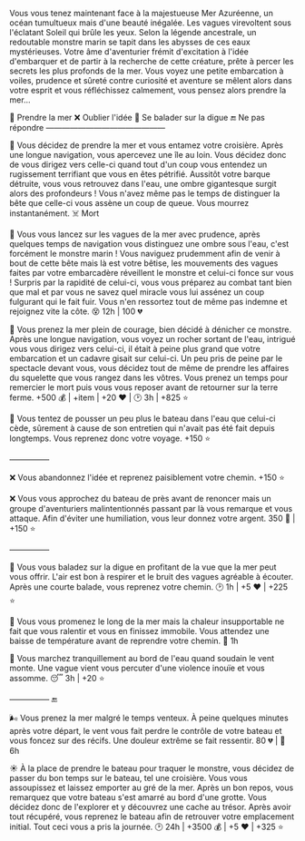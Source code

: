 Vous vous tenez maintenant face à la majestueuse Mer Azuréenne, un océan tumultueux mais d'une beauté inégalée. Les vagues virevoltent sous l'éclatant Soleil qui brûle les yeux. Selon la légende ancestrale, un redoutable monstre marin se tapit dans les abysses de ces eaux mystérieuses. Votre âme d'aventurier frémit d'excitation à l'idée d'embarquer et de partir à la recherche de cette créature, prête à percer les secrets les plus profonds de la mer. Vous voyez une petite embarcation à voiles, prudence et sûreté contre curiosité et aventure se mêlent alors dans votre esprit et vous réfléchissez calmement, vous pensez alors prendre la mer…

🛶 Prendre la mer
❌ Oublier l'idée
🚶 Se balader sur la digue
🔚 Ne pas répondre
———————————————

🛶 Vous décidez de prendre la mer et vous entamez votre croisière. Après une longue navigation, vous apercevez une île au loin. Vous décidez donc de vous dirigez vers celle-ci quand tout d'un coup vous entendez un rugissement terrifiant que vous en êtes pétrifié. Aussitôt votre barque détruite, vous vous retrouvez dans l'eau, une ombre gigantesque surgit alors des profondeurs ! Vous n'avez même pas le temps de distinguer la bête que celle-ci vous assène un coup de queue. Vous mourrez instantanément.
☠️ Mort

🛶 Vous vous lancez sur les vagues de la mer avec prudence, après quelques temps de navigation vous distinguez une ombre sous l'eau, c'est forcément le monstre marin ! Vous naviguez prudemment afin de venir à bout de cette bête mais là est votre bêtise, les mouvements des vagues faites par votre embarcadère réveillent le monstre et celui-ci fonce sur vous ! Surpris par la rapidité de celui-ci, vous vous préparez au combat tant bien que mal et par vous ne savez quel miracle vous lui assénez un coup fulgurant qui le fait fuir. Vous n'en ressortez tout de même pas indemne et rejoignez vite la côte.
😵 12h | 100 💔

🛶 Vous prenez la mer plein de courage, bien décidé à dénicher ce monstre. Après une longue navigation, vous voyez un rocher sortant de l'eau, intrigué vous vous dirigez vers celui-ci, il était à peine plus grand que votre embarcation et un cadavre gisait sur celui-ci. Un peu pris de peine par le spectacle devant vous, vous décidez tout de même de prendre les affaires du squelette que vous rangez dans les vôtres. Vous prenez un temps pour remercier le mort puis vous vous reposer avant de retourner sur la terre ferme.
+500 💰 | +item | +20 ❤️ | 🕑 3h | +825 ⭐

🛶 Vous tentez de pousser un peu plus le bateau dans l'eau que celui-ci cède, sûrement à cause de son entretien qui n'avait pas été fait depuis longtemps. Vous reprenez donc votre voyage.
+150 ⭐

—————

❌ Vous abandonnez l'idée et reprenez paisiblement votre chemin.
+150 ⭐

❌ Vous vous approchez du bateau de près avant de renoncer mais un groupe d'aventuriers malintentionnés passant par là vous remarque et vous attaque. Afin d'éviter une humiliation, vous leur donnez votre argent.
350 💸 | +150 ⭐

—————

🚶 Vous vous baladez sur la digue en profitant de la vue que la mer peut vous offrir. L'air est bon à respirer et le bruit des vagues agréable à écouter. Après une courte balade, vous reprenez votre chemin.
🕑 1h | +5 ❤️ | +225 ⭐

🚶 Vous vous promenez le long de la mer mais la chaleur insupportable ne fait que vous ralentir et vous en finissez immobile. Vous attendez une baisse de température avant de reprendre votre chemin.
🥵 1h

🚶 Vous marchez tranquillement au bord de l'eau quand soudain le vent monte. Une vague vient vous percuter d'une violence inouïe et vous assomme.
😴 3h | +20 ⭐

—————
🔚 

🌬️ Vous prenez la mer malgré le temps venteux. À peine quelques minutes après votre départ, le vent vous fait perdre le contrôle de votre bateau et vous foncez sur des récifs. Une douleur extrême se fait ressentir.
80 💔 | 🤕 6h

☀️ À la place de prendre le bateau pour traquer le monstre, vous décidez de passer du bon temps sur le bateau, tel une croisière. Vous vous assoupissez et laissez emporter au gré de la mer. Après un bon repos, vous remarquez que votre bateau s'est amarré au bord d'une grotte. Vous décidez donc de l'explorer et y découvrez une cache au trésor. Après avoir tout récupéré, vous reprenez le bateau afin de retrouver votre emplacement initial. Tout ceci vous a pris la journée.
🕑 24h | +3500 💰 | +5 ❤️ | +325 ⭐
